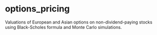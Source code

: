 # options_pricing


Valuations of European and Asian options on non-dividend-paying stocks using Black-Scholes formula and Monte Carlo simulations.
